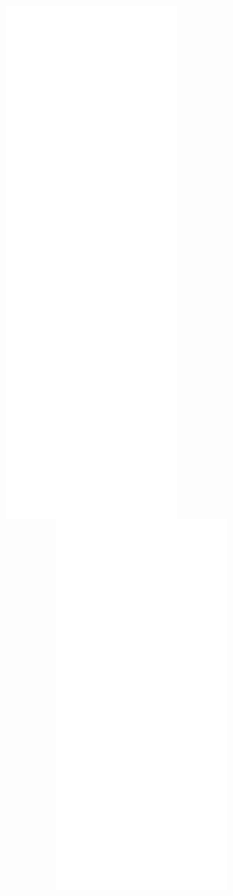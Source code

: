 <!-- <img align="left" width="390" alt="🦑" src="/github-metrics.svg"> -->
<img align="left" width="390" alt="🦑" src="/lines.svg">
<img align="left" width="390" alt="🦑" src="/followup.svg">
<img align="left" width="390" alt="🦑" src="/pagespeed.svg">
<img align="left" width="390" alt="🦑" src="/stars.svg">
<img align="left" width="390" alt="🦑" src="/isocalendar.svg">

<img align="right" width="390" alt="🦑" src="/anilist.svg">
<img align="right" width="390" alt="🦑" src="/charts.svg">
<img align="right" width="390" alt="🦑" src="/achievements.svg">

